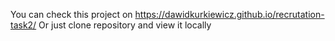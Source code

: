 You can check this project on https://dawidkurkiewicz.github.io/recrutation-task2/
Or just clone repository and view it locally
